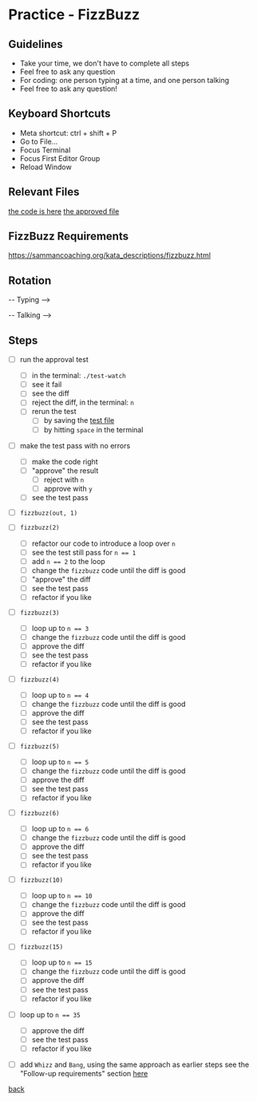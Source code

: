 # Practice - FizzBuzz

## Guidelines

-   Take your time, we don't have to complete all steps
-   Feel free to ask any question
-   For coding: one person typing at a time, and one person talking
-   Feel free to ask any question!

## Keyboard Shortcuts

-   Meta shortcut: ctrl + shift + P
-   Go to File...
-   Focus Terminal
-   Focus First Editor Group
-   Reload Window

## Relevant Files

[the code is here](fizzbuzz-test.c)
[the approved file](approved)

## FizzBuzz Requirements

https://sammancoaching.org/kata_descriptions/fizzbuzz.html

## Rotation

-- Typing -->

-- Talking -->

## Steps

-   [ ] run the approval test

    -   [ ] in the terminal: `./test-watch`
    -   [ ] see it fail
    -   [ ] see the diff
    -   [ ] reject the diff, in the terminal: `n`
    -   [ ] rerun the test
        -   [ ] by saving the [test file](fizzbuzz-test.c)
        -   [ ] by hitting `space` in the terminal

-   [ ] make the test pass with no errors

    -   [ ] make the code right
    -   [ ] "approve" the result
        -   [ ] reject with `n`
        -   [ ] approve with `y`
    -   [ ] see the test pass

-   [ ] `fizzbuzz(out, 1)`

-   [ ] `fizzbuzz(2)`

    -   [ ] refactor our code to introduce a loop over `n`
    -   [ ] see the test still pass for `n == 1`
    -   [ ] add `n == 2` to the loop
    -   [ ] change the `fizzbuzz` code until the diff is good
    -   [ ] "approve" the diff
    -   [ ] see the test pass
    -   [ ] refactor if you like

-   [ ] `fizzbuzz(3)`

    -   [ ] loop up to `n == 3`
    -   [ ] change the `fizzbuzz` code until the diff is good
    -   [ ] approve the diff
    -   [ ] see the test pass
    -   [ ] refactor if you like

-   [ ] `fizzbuzz(4)`

    -   [ ] loop up to `n == 4`
    -   [ ] change the `fizzbuzz` code until the diff is good
    -   [ ] approve the diff
    -   [ ] see the test pass
    -   [ ] refactor if you like

-   [ ] `fizzbuzz(5)`

    -   [ ] loop up to `n == 5`
    -   [ ] change the `fizzbuzz` code until the diff is good
    -   [ ] approve the diff
    -   [ ] see the test pass
    -   [ ] refactor if you like

-   [ ] `fizzbuzz(6)`

    -   [ ] loop up to `n == 6`
    -   [ ] change the `fizzbuzz` code until the diff is good
    -   [ ] approve the diff
    -   [ ] see the test pass
    -   [ ] refactor if you like

-   [ ] `fizzbuzz(10)`

    -   [ ] loop up to `n == 10`
    -   [ ] change the `fizzbuzz` code until the diff is good
    -   [ ] approve the diff
    -   [ ] see the test pass
    -   [ ] refactor if you like

-   [ ] `fizzbuzz(15)`

    -   [ ] loop up to `n == 15`
    -   [ ] change the `fizzbuzz` code until the diff is good
    -   [ ] approve the diff
    -   [ ] see the test pass
    -   [ ] refactor if you like

-   [ ] loop up to `n == 35`

    -   [ ] approve the diff
    -   [ ] see the test pass
    -   [ ] refactor if you like

-   [ ] add `Whizz` and `Bang`, using the same approach as earlier steps
        see the "Follow-up requirements" section [here](https://sammancoaching.org/kata_descriptions/fizzbuzz.html)

[back](index.md)
